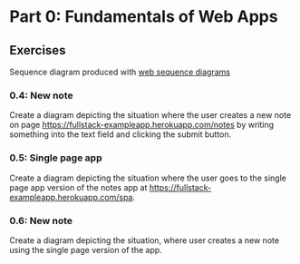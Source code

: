 # Part 0: Fundamentals of Web Apps

## Exercises

Sequence diagram produced with [web sequence diagrams](https://www.websequencediagrams.com/)

### 0.4: New note

Create a diagram depicting the situation where the user creates a new note on page <https://fullstack-exampleapp.herokuapp.com/notes> by writing something into the text field and clicking the submit button.

### 0.5: Single page app

Create a diagram depicting the situation where the user goes to the single page app version of the notes app at <https://fullstack-exampleapp.herokuapp.com/spa>.

### 0.6: New note

Create a diagram depicting the situation, where user creates a new note using the single page version of the app.
